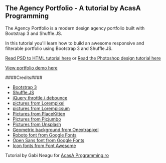 ## The Agency Portfolio - A tutorial by AcasA Programming
The Agency Portfolio is a modern design agency portfolio built with Bootstrap 3 and Shuffle.JS.

In this tutorial you'll learn how to build an awesome responsive and filterable portfolio using Bootstrap 3 and Shuffle.JS.

[Read PSD to HTML tutorial here](http://acasaprogramming.ro/photoshop-to-html-the-agency-portfolio-conversion-part-1) or [Read the Photoshop design tutorial here](http://acasaprogramming.ro/create-a-design-agency-portfolio-in-photoshop-part-1/)

[View portfolio demo here](http://demo.acasaprogramming.ro/the-agency/)

####Credits####
- [Bootstrap 3](https://getbootstrap.com/)
- [Shuffle.JS](https://vestride.github.io/Shuffle/)
- [jQuery throttle / debounce](http://benalman.com/projects/jquery-throttle-debounce-plugin/)
- [pictures from Lorempixel](http://lorempixel.com/)
- [pictures from Lorempicsum](http://lorempicsum.com/)
- [Pictures from PlaceKitten](http://placekitten.com)
- [Pictures from Picjumbo](https://picjumbo.com/)
- [Pictures from Unsplash](https://unsplash.com/)
- [Geometric background from Onextrapixel](http://www.onextrapixel.com/2014/02/05/freebie-geometric-high-definition-backgrounds-set/)
- [Roboto font from Google Fonts](https://www.google.com/fonts/specimen/Roboto)
- [Open Sans font from Google Fonts](https://www.google.com/fonts/specimen/Open+Sans)
- [Icon fonts from Font Awesome](https://fortawesome.github.io/Font-Awesome/)

Tutorial by Gabi Neagu for [AcasA Programming.ro](http://acasaprogramming.ro)